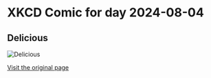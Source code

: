 
# XKCD Comic for day 2024-08-04

## Delicious

![Delicious](https://imgs.xkcd.com/comics/delicious.png "I'm currently in the I Have Cheese phase of this cycle.")

[Visit the original page](https://xkcd.com/140/)
